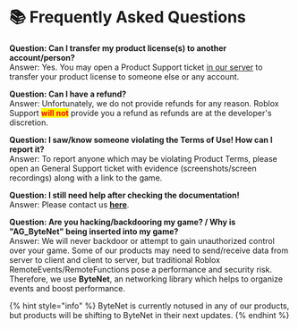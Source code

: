 # 📚 Frequently Asked Questions

**Question: Can I transfer my product license(s) to another account/person?**\
Answer: Yes. You may open a Product Support ticket [in our server](contact-us.md) to transfer your product license to someone else or any account.

**Question: Can I have a refund?**\
Answer: Unfortunately, we do not provide refunds for any reason. Roblox Support <mark style="color:red;">**will not**</mark> provide you a refund as refunds are at the developer's discretion.

**Question: I saw/know someone violating the Terms of Use! How can I report it?**\
Answer: To report anyone which may be violating Product Terms, please open an General Support ticket with evidence (screenshots/screen recordings) along with a link to the game.

**Question: I still need help after checking the documentation!**\
Answer: Please contact us [**here**](contact-us.md).

**Question: Are you hacking/backdooring my game? / Why is "AG\_ByteNet" being inserted into my game?**\
Answer: We will never backdoor or attempt to gain unauthorized control over your game. Some of our products may need to send/receive data from server to client and client to server, but traditional Roblox RemoteEvents/RemoteFunctions pose a performance and security risk. Therefore, we use **ByteNet**, an networking library which helps to organize events and boost performance.

{% hint style="info" %}
ByteNet is currently notused in any of our products, but products will be shifting to ByteNet in their next updates.
{% endhint %}
